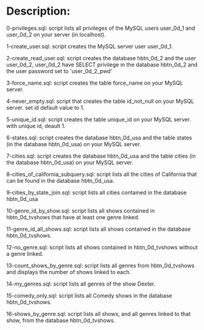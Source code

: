 # Description:

0-privileges.sql: script lists all privileges of the MySQL users user_0d_1 and user_0d_2 on your server (in localhost).

1-create_user.sql: script creates the MySQL server user user_0d_1.

2-create_read_user.sql: script creates the database hbtn_0d_2 and the user user_0d_2, user_0d_2 have SELECT privilege in the database hbtn_0d_2 and the user password set to 'user_0d_2_pwd'

3-force_name.sql: script creates the table force_name on your MySQL server.

4-never_empty.sql: script that creates the table id_not_null on your MySQL server. set id default value to 1.

5-unique_id.sql: script creates the table unique_id on your MySQL server. with unique id, deault 1.

6-states.sql: script creates the database hbtn_0d_usa and the table states (in the database hbtn_0d_usa) on your MySQL server.

7-cities.sql: script  creates the database hbtn_0d_usa and the table cities (in the database hbtn_0d_usa) on your MySQL server.

8-cities_of_california_subquery.sql: script lists all the cities of California that can be found in the database hbtn_0d_usa.

9-cities_by_state_join.sql: script lists all cities contained in the database hbtn_0d_usa

10-genre_id_by_show.sql: script lists all shows contained in hbtn_0d_tvshows that have at least one genre linked.

11-genre_id_all_shows.sql: script lists all shows contained in the database hbtn_0d_tvshows.

12-no_genre.sql: script  lists all shows contained in hbtn_0d_tvshows without a genre linked.

13-count_shows_by_genre.sql: script lists all genres from hbtn_0d_tvshows and displays the number of shows linked to each.

14-my_genres.sql: script lists all genres of the show Dexter.

15-comedy_only.sql: script lists all Comedy shows in the database hbtn_0d_tvshows.

16-shows_by_genre.sql: script  lists all shows, and all genres linked to that show, from the database hbtn_0d_tvshows.
